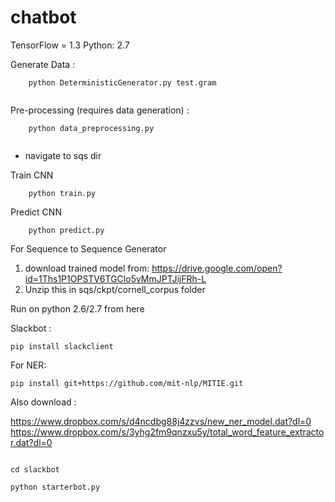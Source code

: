 # chatbot
TensorFlow = 1.3
Python: 2.7

Generate Data :


```
	python DeterministicGenerator.py test.gram 
  
```


Pre-processing (requires data generation) :


```
	python data_preprocessing.py
  
```

* navigate to sqs dir

Train CNN

```
    python train.py 

```

Predict CNN


```
    python predict.py 

```

For Sequence to Sequence Generator 

1. download trained model from: https://drive.google.com/open?id=1Ths1P1OPSTV6TGClo5vMmJPTJijFRh-L
2. Unzip this in sqs/ckpt/cornell_corpus folder






Run on python 2.6/2.7 from here

Slackbot :

```
pip install slackclient
```

For NER:

```
pip install git+https://github.com/mit-nlp/MITIE.git
```

Also download :

https://www.dropbox.com/s/d4ncdbg88j4zzvs/new_ner_model.dat?dl=0
https://www.dropbox.com/s/3yhg2fm9qnzxu5y/total_word_feature_extractor.dat?dl=0

```

cd slackbot

python starterbot.py

```







